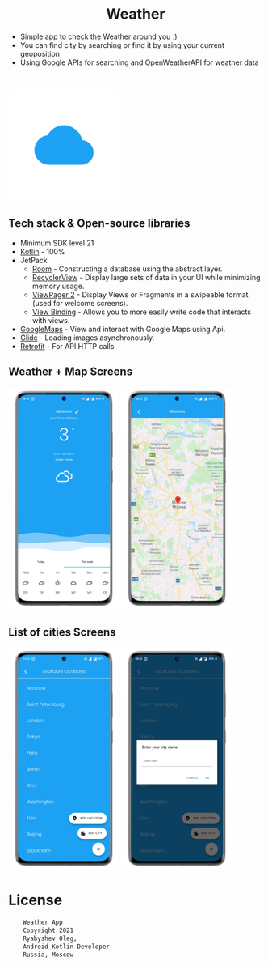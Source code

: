 <h1 align="center">Weather</h1>

- Simple app to check the Weather around you :)
- You can find city by searching or find it by using your current geoposition
- Using Google APIs for searching and OpenWeatherAPI for weather data

<br />

<p align="left">
  <img src="screenshots/logo.png" height="220" />
</p>

## Tech stack & Open-source libraries
- Minimum SDK level 21
- [Kotlin](https://kotlinlang.org/) - 100%
- JetPack
    - [Room](https://developer.android.com/training/data-storage/room) - Constructing a database using the abstract layer.
    - [RecyclerView](https://developer.android.com/guide/topics/ui/layout/recyclerview) - Display large sets of data in your UI while minimizing memory usage.
    - [ViewPager 2](https://developer.android.com/jetpack/androidx/releases/viewpager2) - Display Views or Fragments in a swipeable format (used for welcome screens).
    - [View Binding](https://developer.android.com/topic/libraries/view-binding) - Allows you to more easily write code that interacts with views.
- [GoogleMaps](https://developers.google.com/maps) - View and interact with Google Maps using Api.
- [Glide](https://github.com/bumptech/glide) - Loading images asynchronously.
- [Retrofit](https://square.github.io/retrofit/) - For API HTTP calls

Weather + Map Screens
-----------

<p float="left">
  <img src="screenshots/weather.png" width="220" />
  <img src="screenshots/map.png" width="220" />
</p>

List of cities Screens
-----------

<p float="left">
  <img src="screenshots/list.png" width="220" />
  <img src="screenshots/list_chooser.png" width="220" /> 
</p>

# License
```
    Weather App
    Copyright 2021
    Ryabyshev Oleg,
    Android Kotlin Developer
    Russia, Moscow
```
